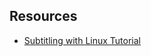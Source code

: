 
##  Resources 




+  [
	    Subtitling with Linux Tutorial
	  ](http://sub.wordnerd.de/linux-subs.html) 


